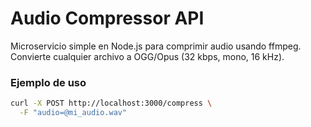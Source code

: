# Audio Compressor API

Microservicio simple en Node.js para comprimir audio usando ffmpeg.
Convierte cualquier archivo a OGG/Opus (32 kbps, mono, 16 kHz).

### Ejemplo de uso

```bash
curl -X POST http://localhost:3000/compress \
  -F "audio=@mi_audio.wav"
